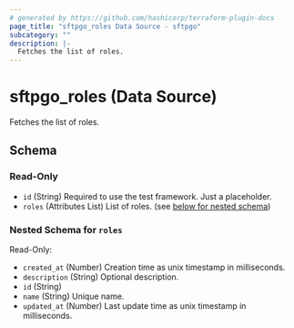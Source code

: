 ```yaml
---
# generated by https://github.com/hashicorp/terraform-plugin-docs
page_title: "sftpgo_roles Data Source - sftpgo"
subcategory: ""
description: |-
  Fetches the list of roles.
---
```


# sftpgo_roles (Data Source)

Fetches the list of roles.



<!-- schema generated by tfplugindocs -->
## Schema

### Read-Only

- `id` (String) Required to use the test framework. Just a placeholder.
- `roles` (Attributes List) List of roles. (see [below for nested schema](#nestedatt--roles))

<a id="nestedatt--roles"></a>
### Nested Schema for `roles`

Read-Only:

- `created_at` (Number) Creation time as unix timestamp in milliseconds.
- `description` (String) Optional description.
- `id` (String)
- `name` (String) Unique name.
- `updated_at` (Number) Last update time as unix timestamp in milliseconds.
